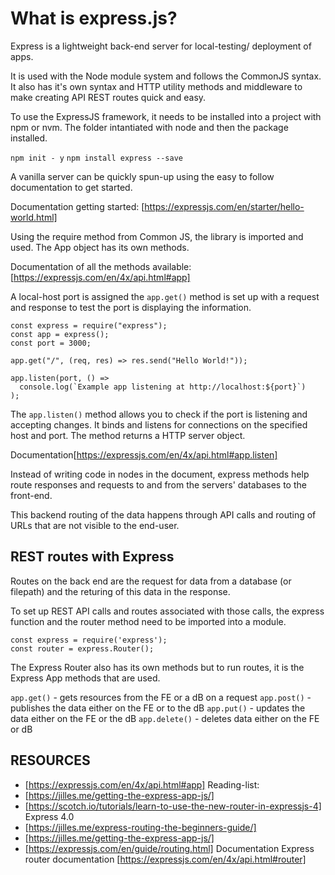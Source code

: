 # What is express.js?

Express is a lightweight back-end server for local-testing/ deployment of apps.

It is used with the Node module system and follows the CommonJS syntax. It also has it's own syntax and HTTP utility methods and middleware to make creating API REST routes quick and easy.

To use the ExpressJS framework, it needs to be installed into a project with npm or nvm. The folder intantiated with node and then the package installed.

`npm init - y`
`npm install express --save`

A vanilla server can be quickly spun-up using the easy to follow documentation to get started.

Documentation getting started: [https://expressjs.com/en/starter/hello-world.html]

Using the require method from Common JS, the library is imported and used. The App object has its own methods.

Documentation of all the methods available: [https://expressjs.com/en/4x/api.html#app]

A local-host port is assigned the `app.get()` method is set up with a request and response to test the port is displaying the information.

```
const express = require("express");
const app = express();
const port = 3000;

app.get("/", (req, res) => res.send("Hello World!"));

app.listen(port, () =>
  console.log(`Example app listening at http://localhost:${port}`)
);
```

The `app.listen()` method allows you to check if the port is listening and accepting changes. It binds and listens for connections on the specified host and port. The method returns a HTTP server object.

Documentation[https://expressjs.com/en/4x/api.html#app.listen]

Instead of writing code in nodes in the document, express methods help route responses and requests to and from the servers' databases to the front-end.

This backend routing of the data happens through API calls and routing of URLs that are not visible to the end-user.

## REST routes with Express

Routes on the back end are the request for data from a database (or filepath) and the returing of this data in the response.

To set up REST API calls and routes associated with those calls, the express function and the router method need to be imported into a module.

```
const express = require('express');
const router = express.Router();
```

The Express Router also has its own methods but to run routes, it is the Express App methods that are used.

`app.get()` - gets resources from the FE or a dB on a request
`app.post()` - publishes the data either on the FE or to the dB
`app.put()` - updates the data either on the FE or the dB
`app.delete()` - deletes data either on the FE or dB

## RESOURCES

- [https://expressjs.com/en/4x/api.html#app]
  Reading-list:
- [https://jilles.me/getting-the-express-app-js/]
- [https://scotch.io/tutorials/learn-to-use-the-new-router-in-expressjs-4] Express 4.0
- [https://jilles.me/express-routing-the-beginners-guide/]
- [https://jilles.me/getting-the-express-app-js/]
- [https://expressjs.com/en/guide/routing.html]
  Documentation Express router documentation [https://expressjs.com/en/4x/api.html#router]
